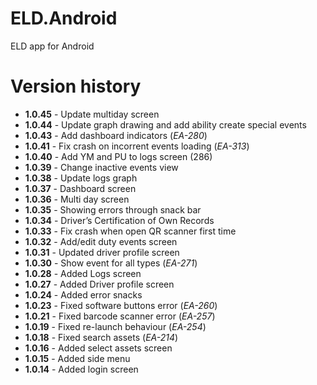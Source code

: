 # ELD.Android
ELD app for Android

# Version history

* **1.0.45** - Update multiday screen
* **1.0.44** - Update graph drawing and add ability create special events
* **1.0.43** - Add dashboard indicators (_EA-280_)
* **1.0.41** - Fix crash on incorrent events loading (_EA-313_)
* **1.0.40** - Add YM and PU to logs screen (286)
* **1.0.39** - Change inactive events view
* **1.0.38** - Update logs graph
* **1.0.37** - Dashboard screen
* **1.0.36** - Multi day screen
* **1.0.35** - Showing errors through snack bar
* **1.0.34** - Driver’s Certification of Own Records
* **1.0.33** - Fix crash when open QR scanner first time
* **1.0.32** - Add/edit duty events screen
* **1.0.31** - Updated driver profile screen
* **1.0.30** - Show event for all types (_EA-271_)
* **1.0.28** - Added Logs screen
* **1.0.27** - Added Driver profile screen
* **1.0.24** - Added error snacks
* **1.0.23** - Fixed software buttons error (_EA-260_)
* **1.0.21** - Fixed barcode scanner error (_EA-257_)
* **1.0.19** - Fixed re-launch behaviour (_EA-254_)
* **1.0.18** - Fixed search assets (_EA-214_)
* **1.0.16** - Added select assets screen
* **1.0.15** - Added side menu
* **1.0.14** - Added login screen

